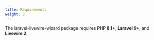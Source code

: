 ```yaml
---
title: Requirements
weight: 3
---
```


The laravel-livewire-wizard package requires **PHP 8.1+**,  **Laravel 9+**, and **Livewire 2**. 
